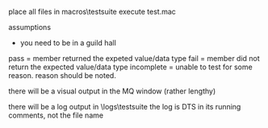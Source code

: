 place all files in macros\testsuite
execute test.mac 

assumptions
- you need to be in a guild hall

pass = member returned the expeted value/data type
fail = member did not return the expected value/data type
incomplete = unable to test for some reason. reason should be noted.

there will be a visual output in the MQ window (rather lengthy)

there will be a log output in <mqfolder>\logs\testsuite
the log is DTS in its running comments, not the file name